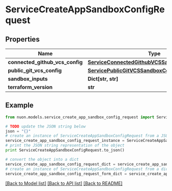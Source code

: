 # ServiceCreateAppSandboxConfigRequest


## Properties

Name | Type | Description | Notes
------------ | ------------- | ------------- | -------------
**connected_github_vcs_config** | [**ServiceConnectedGithubVCSSandboxConfigRequest**](ServiceConnectedGithubVCSSandboxConfigRequest.md) |  | [optional] 
**public_git_vcs_config** | [**ServicePublicGitVCSSandboxConfigRequest**](ServicePublicGitVCSSandboxConfigRequest.md) |  | [optional] 
**sandbox_inputs** | **Dict[str, str]** |  | 
**terraform_version** | **str** |  | 

## Example

```python
from nuon.models.service_create_app_sandbox_config_request import ServiceCreateAppSandboxConfigRequest

# TODO update the JSON string below
json = "{}"
# create an instance of ServiceCreateAppSandboxConfigRequest from a JSON string
service_create_app_sandbox_config_request_instance = ServiceCreateAppSandboxConfigRequest.from_json(json)
# print the JSON string representation of the object
print ServiceCreateAppSandboxConfigRequest.to_json()

# convert the object into a dict
service_create_app_sandbox_config_request_dict = service_create_app_sandbox_config_request_instance.to_dict()
# create an instance of ServiceCreateAppSandboxConfigRequest from a dict
service_create_app_sandbox_config_request_form_dict = service_create_app_sandbox_config_request.from_dict(service_create_app_sandbox_config_request_dict)
```
[[Back to Model list]](../README.md#documentation-for-models) [[Back to API list]](../README.md#documentation-for-api-endpoints) [[Back to README]](../README.md)


